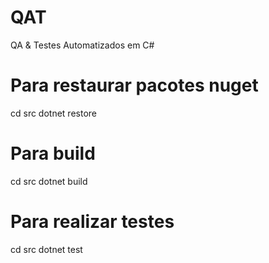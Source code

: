 # QAT
QA &amp; Testes Automatizados em C#

# Para restaurar pacotes nuget
cd src
dotnet restore

# Para build
cd src
dotnet build

# Para realizar testes
cd src
dotnet test

